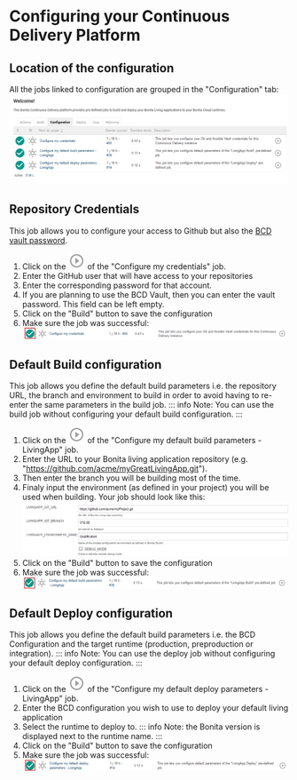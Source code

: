 # Configuring your Continuous Delivery Platform

## Location of the configuration
All the jobs linked to configuration are grouped in the "Configuration" tab:
![CDConfigTab](images/ConfigurationTab.png)
## Repository Credentials
This job allows you to configure your access to Github but also the [BCD vault password](https://documentation.bonitasoft.com/bcd/3.2/how_to_use_bcd_with_data_encrypted).

1. Click on the ![CDPlayButton](images/JenkinsPlayButton.png) of the "Configure my credentials" job.
2. Enter the GitHub user that will have access to your repositories
3. Enter the corresponding password for that account.
4. If you are planning to use the BCD Vault, then you can enter the vault password. This field can be left empty.
5. Click on the "Build" button to save the configuration
6. Make sure the job was successful:
![JobResult](images/CredentialsJobResult.png)
## Default Build configuration
This job allows you define the default build parameters i.e. the repository URL, the branch and environment to build in order to avoid having to re-enter the same parameters in the build job.
::: info
Note: You can use the build job without configuring your default build configuration.
:::
1. Click on the ![CDPlayButton](images/JenkinsPlayButton.png) of the "Configure my default build parameters - LivingApp" job.
2. Enter the URL to your Bonita living application repository (e.g. "https://github.com/acme/myGreatLivingApp.git").
3. Then enter the branch you will be building most of the time.
4. Finaly input the environment (as defined in your project) you will be used when building.
Your job should look like this:
![BuildDefaultExample](images/BuildDefaultParameters.png)
5. Click on the "Build" button to save the configuration
6. Make sure the job was successful:
![JobResult](images/DefBuildJobResult.png)
## Default Deploy configuration
This job allows you define the default build parameters i.e. the BCD Configuration and the target runtime (production, preproduction or integration).
::: info
Note: You can use the deploy job without configuring your default deploy configuration.
:::
1. Click on the ![CDPlayButton](images/JenkinsPlayButton.png) of the "Configure my default deploy parameters - LivingApp" job.
2. Enter the BCD configuration you wish to use to deploy your default living application
3. Select the runtime to deploy to.
::: info
Note: the Bonita version is displayed next to the runtime name.
:::
5. Click on the "Build" button to save the configuration
6. Make sure the job was successful:
![JobResult](images/DefDeployJobResult.png)
